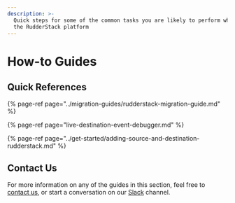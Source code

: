 ```yaml
---
description: >-
  Quick steps for some of the common tasks you are likely to perform while using
  the RudderStack platform
---
```


# How-to Guides

## Quick References

{% page-ref page="../migration-guides/rudderstack-migration-guide.md" %}

{% page-ref page="live-destination-event-debugger.md" %}

{% page-ref page="../get-started/adding-source-and-destination-rudderstack.md" %}

## Contact Us

For more information on any of the guides in this section, feel free to [contact us](mailto:%20docs@rudderstack.com), or start a conversation on our [Slack](https://resources.rudderstack.com/join-rudderstack-slack) channel.

